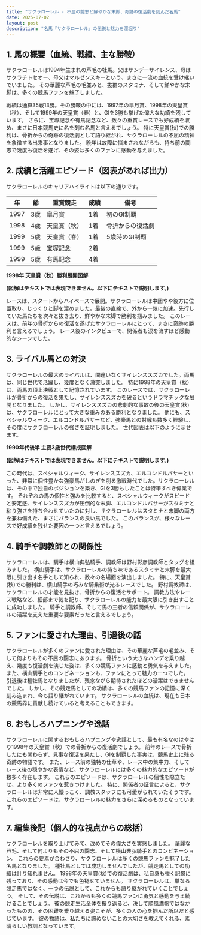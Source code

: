 ```yaml
---
title: "サクラローレル - 不屈の闘志と鮮やかな末脚、奇跡の復活劇を刻んだ名馬"
date: 2025-07-02
layout: post
description: "名馬『サクラローレル』の伝説と魅力を深堀り"
---
```


## 1. 馬の概要（血統、戦績、主な勝鞍）

サクラローレルは1994年生まれの芦毛の牡馬。父はサンデーサイレンス、母はサクラチトセオー、母父はマルゼンスキーという、まさに一流の血統を受け継いでいました。  その華麗な芦毛の毛並みと、抜群のスタミナ、そして鮮やかな末脚は、多くの競馬ファンを魅了しました。

戦績は通算35戦13勝。その勝鞍の中には、1997年の皐月賞、1998年の天皇賞（秋）、そして1999年の天皇賞（春）と、GIを3勝も挙げた偉大な功績を残しています。  さらに、宝塚記念や有馬記念など、数々の重賞レースでも好成績を収め、まさに日本競馬史に名を刻む名馬と言えるでしょう。  特に天皇賞(秋)での勝利は、骨折からの奇跡の復活劇として語り継がれ、サクラローレルの不屈の精神を象徴する出来事となりました。  晩年は故障に悩まされながらも、持ち前の闘志で幾度も復活を遂げ、その姿は多くのファンに感動を与えました。


## 2. 成績と活躍エピソード（図表があれば出力）

サクラローレルのキャリアハイライトは以下の通りです。

| 年 | 齢 | 重賞競走 | 成績 | 備考 |
|---|---|---|---|---|
| 1997 | 3歳 | 皐月賞 | 1着 | 初のGI制覇 |
| 1998 | 4歳 | 天皇賞（秋） | 1着 | 骨折からの復活劇 |
| 1999 | 5歳 | 天皇賞（春） | 1着 | 5歳時のGI制覇 |
| 1999 | 5歳 | 宝塚記念 | 2着 |  |
| 1999 | 5歳 | 有馬記念 | 4着 |  |


**1998年 天皇賞（秋）勝利展開図解**

**(図解はテキストでは表現できません。以下にテキストで説明します。)**

レースは、スタートからハイペースで展開。サクラローレルは中団やや後方に位置取り、じっくりと脚を溜めました。最後の直線で、外から一気に加速。先行していた馬たちを次々と抜き去り、鮮やかな末脚で勝利を掴みました。  このレースは、前年の骨折からの復活を遂げたサクラローレルにとって、まさに奇跡の勝利と言えるでしょう。  レース後のインタビューで、関係者も涙を流すほど感動的なシーンでした。


## 3. ライバル馬との対決

サクラローレルの最大のライバルは、間違いなくサイレンススズカでした。両馬は、同じ世代で活躍し、幾度となく激突しました。  特に1998年の天皇賞（秋）は、両馬の頂上決戦として記憶されています。  このレースでは、サクラローレルが骨折からの復活を果たし、サイレンススズカを破るというドラマチックな展開となりました。  しかし、サイレンススズカの悲劇的な事故の後の天皇賞(秋)は、サクラローレルにとって大きな重みのある勝利となりました。  他にも、スペシャルウィーク、エルコンドルパサーなど、強豪馬との対戦も数多く経験し、その度にサクラローレルの強さを証明しました。  世代図表は以下のように示せます。


**1990年代後半 主要3歳世代構成図解**

**(図解はテキストでは表現できません。以下にテキストで説明します。)**

この時代は、スペシャルウィーク、サイレンススズカ、エルコンドルパサーといった、非常に個性豊かな強豪馬がしのぎを削る激戦時代でした。サクラローレルは、その中で独自のポジションを築き、GIを3勝もしたことは特筆すべき偉業です。  それぞれの馬の個性と強みを比較すると、スペシャルウィークがスピードと安定感、サイレンススズカが圧倒的な末脚、エルコンドルパサーがスタミナと粘り強さを持ち合わせていたのに対し、サクラローレルはスタミナと末脚の両方を兼ね備えた、まさにバランスの良い馬でした。  このバランスが、様々なレースで好成績を残せた要因の一つと言えるでしょう。


## 4. 騎手や調教師との関係性

サクラローレルは、騎手は横山典弘騎手、調教師は野村彰彦調教師とタッグを組みました。  横山騎手は、サクラローレルの持ち味であるスタミナと末脚を最大限に引き出す名手として知られ、数々の名場面を演出しました。  特に、天皇賞(秋)での勝利は、横山騎手の巧みな騎乗術が光るレースでした。  野村調教師は、サクラローレルの才能を見抜き、骨折からの復活をサポート。  調教方法やレース戦略など、細部まで気を配り、サクラローレルの能力を最大限に引き出すことに成功しました。  騎手と調教師、そして馬の三者の信頼関係が、サクラローレルの活躍を支えた重要な要素だったと言えるでしょう。


## 5. ファンに愛された理由、引退後の話

サクラローレルが多くのファンに愛された理由は、その華麗な芦毛の毛並み、そして何よりもその不屈の闘志にあります。  骨折という大きなハンデを乗り越え、幾度も復活劇を演じた姿は、多くの競馬ファンに感動と勇気を与えました。  また、横山騎手とのコンビネーションも、ファンにとって魅力の一つでした。  引退後は種牡馬となりましたが、残念ながら期待されたほどの活躍はできませんでした。  しかし、その競走馬としての功績は、多くの競馬ファンの記憶に深く刻み込まれ、今も語り継がれています。  サクラローレルの血統は、現在も日本の競馬界に貢献し続けていると考えることもできます。


## 6. おもしろハプニングや逸話

サクラローレルに関するおもしろハプニングや逸話として、最も有名なのはやはり1998年の天皇賞（秋）での骨折からの復活劇でしょう。  前年のレースで骨折したにも関わらず、見事な復活を果たし、GIを制覇した事実は、競馬史上に残る奇跡の物語です。  また、レース前の独特の仕草や、レース中の集中力、そしてレース後の穏やかな表情など、サクラローレルには多くの魅力的なエピソードが数多く存在します。  これらのエピソードは、サクラローレルの個性を際立たせ、より多くのファンを惹きつけました。  特に、関係者の証言によると、サクラローレルは非常に人懐っこく、調教スタッフにも可愛がられていたそうです。  これらのエピソードは、サクラローレルの魅力をさらに深めるものとなっています。


## 7. 編集後記（個人的な視点からの総括）

サクラローレルを取り上げてみて、改めてその偉大さを実感しました。  華麗な芦毛、そして何よりもその不屈の闘志、そして横山典弘騎手とのコンビネーション。  これらの要素が合わさり、サクラローレルは多くの競馬ファンを魅了した名馬となりました。  種牡馬としては成功しませんでしたが、競走馬としての功績は計り知れません。  1998年の天皇賞(秋)での復活劇は、私自身も強く記憶に残っており、その感動は今でも色褪せていません。  サクラローレルは、単なる競走馬ではなく、一つの伝説として、これからも語り継がれていくことでしょう。  そして、その伝説は、これからも多くの競馬ファンに勇気と感動を与え続けることでしょう。  彼の競走生活全体を振り返ると、決して順風満帆ではなかったものの、その困難を乗り越える姿こそが、多くの人の心を掴んだ所以だと感じています。  彼の物語は、私たちに諦めないことの大切さを教えてくれる、素晴らしい教訓となっています。
